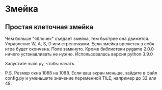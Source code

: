 # Змейка
## Простая клеточная змейка

Чем больше "яблочек" съедает змейка, тем быстрее она движется.
Управление W, A, S, D или стрелочками.
Если змейка врежется в себя - игра будет окончена.
Поле замкнуто.
Кроме библиотеки pygame 2.0.0 ничего устанавливать не нужно.
Использовалась версия python 3.9.0

Запустите main.py, чтобы начать.

P.S.
Размер окна 1088 на 1088. Если ваш экран меньше, зайдите в файл config.py 
и уменьшите значение переменной TILE, например до 32 или 48.